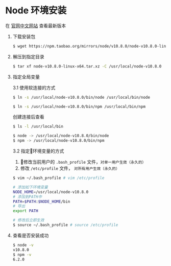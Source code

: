 # Node 环境安装

在 [官网中文网站](https://nodejs.org/zh-cn/download/) 查看最新版本

1. 下载安装包

    ```bash
    $ wget https://npm.taobao.org/mirrors/node/v10.8.0/node-v10.8.0-linux-x64.tar.xz
    ```

2. 解压到指定目录

    ```bash
    $ tar xf node-v10.8.0-linux-x64.tar.xz -C /usr/local/node-v10.8.0
    ```

3. 指定全局变量

    3.1 使用软连接的方式

    ```bash
    $ ln -s /usr/local/node-v10.8.0/bin/node /usr/local/bin/node

    $ ln -s /usr/local/node-v10.8.0/bin/npm /usr/local/bin/npm
    ```

    创建连接后查看

    ```bash
    $ ls -l /usr/local/bin

    $ node -> /usr/local/node-v10.8.0/bin/node
    $ npm -> /usr/local/node-v10.8.0/bin/npm
    ```

    3.2 指定环境变量的方式

      1) 修改当前用户的 `.bash_profile` 文件，`对单一用户生效（永久的）`  
      2) 修改 `/etc/profile` 文件， `对所有用户生效（永久的）`

      ```bash
      $ vim ~/.bash_profile # vim /etc/profile
      ```

      ```bash
      # 添加如下环境变量
      NODE_HOME=/usr/local/node-v10.8.0
      # 添加到PATH中
      PATH=$PATH:$NODE_HOME/bin
      # 导出
      export PATH
      ```

      ```bash
      # 修改后立即生效
      $ source ~/.bash_profile # source /etc/profile
      ```

4. 查看是否安装成功

    ```bash
    $ node -v
    v10.8.0
    $ npm -v
    6.2.0
    ```